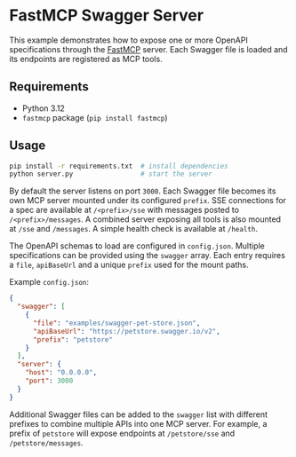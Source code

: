 # FastMCP Swagger Server

This example demonstrates how to expose one or more OpenAPI specifications through the [FastMCP](https://pypi.org/project/fastmcp/) server. Each Swagger file is loaded and its endpoints are registered as MCP tools.

## Requirements

- Python 3.12
- `fastmcp` package (`pip install fastmcp`)

## Usage

```bash
pip install -r requirements.txt  # install dependencies
python server.py                 # start the server
```

By default the server listens on port `3000`. Each Swagger file becomes its own MCP server mounted under its configured `prefix`. SSE connections for a spec are available at `/<prefix>/sse` with messages posted to `/<prefix>/messages`. A combined server exposing all tools is also mounted at `/sse` and `/messages`. A simple health check is available at `/health`.

The OpenAPI schemas to load are configured in `config.json`. Multiple specifications can be provided using the `swagger` array. Each entry requires a `file`, `apiBaseUrl` and a unique `prefix` used for the mount paths.

Example `config.json`:

```json
{
  "swagger": [
    {
      "file": "examples/swagger-pet-store.json",
      "apiBaseUrl": "https://petstore.swagger.io/v2",
      "prefix": "petstore"
    }
  ],
  "server": {
    "host": "0.0.0.0",
    "port": 3000
  }
}
```

Additional Swagger files can be added to the `swagger` list with different prefixes to combine multiple APIs into one MCP server. For example, a prefix of `petstore` will expose endpoints at `/petstore/sse` and `/petstore/messages`.

